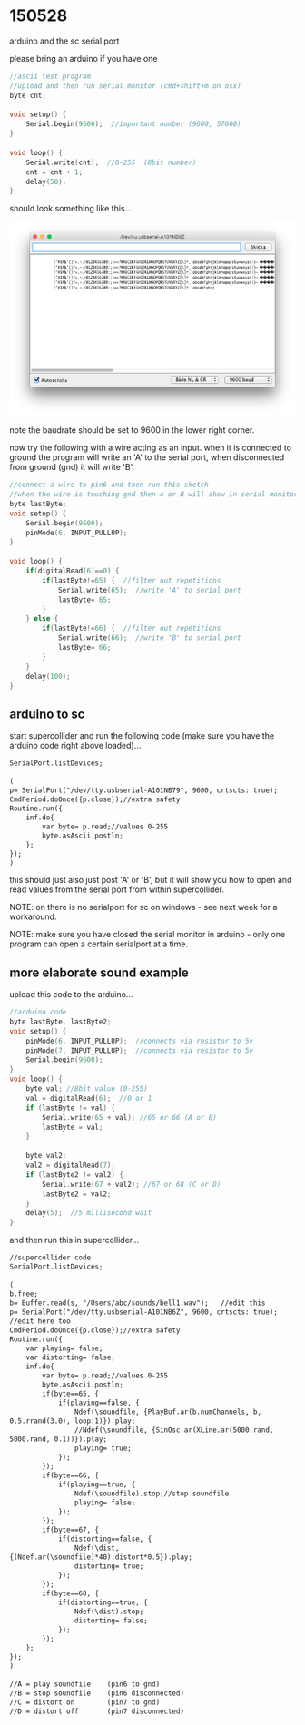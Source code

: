 150528
======

arduino and the sc serial port

please bring an arduino if you have one


```cpp
//ascii test program
//upload and then run serial monitor (cmd+shift+m on osx)
byte cnt;

void setup() {
    Serial.begin(9600);  //important number (9600, 57600)
}

void loop() {
    Serial.write(cnt);  //0-255  (8bit number)
    cnt = cnt + 1;
    delay(50);
}
```

should look something like this...

![udk_arduino_sc01](udk_arduino_sc01.png?raw=true "udk_arduino_sc01")

note the baudrate should be set to 9600 in the lower right corner.

now try the following with a wire acting as an input. when it is connected to ground the program will write an 'A' to the serial port, when disconnected from ground (gnd) it will write 'B'.

```cpp
//connect a wire to pin6 and then run this sketch
//when the wire is touching gnd then A or B will show in serial monitor
byte lastByte;
void setup() {
    Serial.begin(9600);
    pinMode(6, INPUT_PULLUP);
}

void loop() {
    if(digitalRead(6)==0) {
        if(lastByte!=65) {  //filter out repetitions
            Serial.write(65);  //write 'A' to serial port
            lastByte= 65;
        }
    } else {
        if(lastByte!=66) {  //filter out repetitions
            Serial.write(66);  //write 'B' to serial port
            lastByte= 66;
        }
    }
    delay(100);
}
```

arduino to sc
--
start supercollider and run the following code (make sure you have the arduino code right above loaded)...

```supercollider
SerialPort.listDevices;

(
p= SerialPort("/dev/tty.usbserial-A101NB79", 9600, crtscts: true);
CmdPeriod.doOnce({p.close});//extra safety
Routine.run({
    inf.do{
        var byte= p.read;//values 0-255
        byte.asAscii.postln;
    };
});
)
```

this should just also just post 'A' or 'B', but it will show you how to open and read values from the serial port from within supercollider.

NOTE: on there is no serialport for sc on windows - see next week for a workaround.

NOTE: make sure you have closed the serial monitor in arduino - only one program can open a certain serialport at a time.

more elaborate sound example
--

upload this code to the arduino...

```cpp
//arduino code
byte lastByte, lastByte2;
void setup() {
    pinMode(6, INPUT_PULLUP);  //connects via resistor to 5v
    pinMode(7, INPUT_PULLUP);  //connects via resistor to 5v
    Serial.begin(9600);
}
void loop() {
    byte val; //8bit value (0-255)
    val = digitalRead(6);  //0 or 1
    if (lastByte != val) {
        Serial.write(65 + val); //65 or 66 (A or B)
        lastByte = val;
    }
    
    byte val2;
    val2 = digitalRead(7);
    if (lastByte2 != val2) {
        Serial.write(67 + val2); //67 or 68 (C or D)
        lastByte2 = val2;
    }
    delay(5);  //5 millisecond wait
}
```

and then run this in supercollider...

```supercollider
//supercollider code
SerialPort.listDevices;

(
b.free;
b= Buffer.read(s, "/Users/abc/sounds/bell1.wav");   //edit this
p= SerialPort("/dev/tty.usbserial-A101NB6Z", 9600, crtscts: true);  //edit here too
CmdPeriod.doOnce({p.close});//extra safety
Routine.run({
    var playing= false;
    var distorting= false;
    inf.do{
        var byte= p.read;//values 0-255
        byte.asAscii.postln;
        if(byte==65, {
            if(playing==false, {
                Ndef(\soundfile, {PlayBuf.ar(b.numChannels, b, 0.5.rrand(3.0), loop:1)}).play;
                //Ndef(\soundfile, {SinOsc.ar(XLine.ar(5000.rand, 5000.rand, 0.1))}).play;
                playing= true;
            });
        });
        if(byte==66, {
            if(playing==true, {
                Ndef(\soundfile).stop;//stop soundfile
                playing= false;
            });
        });
        if(byte==67, {
            if(distorting==false, {
                Ndef(\dist, {(Ndef.ar(\soundfile)*40).distort*0.5}).play;
                distorting= true;
            });
        });
        if(byte==68, {
            if(distorting==true, {
                Ndef(\dist).stop;
                distorting= false;
            });
        });
    };
});
)

//A = play soundfile    (pin6 to gnd)
//B = stop soundfile    (pin6 disconnected)
//C = distort on        (pin7 to gnd)
//D = distort off       (pin7 disconnected)
```
